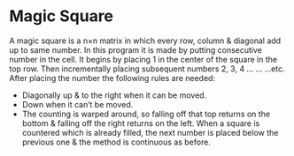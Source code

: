 # Magic Square
 A magic square is a n×n matrix in which every row, column & diagonal add up to same number. In this program it is made by putting consecutive number in the cell. It begins by placing 1 in the center of the square in the top row. Then incrementally placing subsequent numbers 2, 3, 4 ... … …etc.  After placing the number the following rules are needed:
*	Diagonally up & to the right when it can be moved.
*	Down when it can’t be moved.
*	The counting is warped around, so falling off that top returns on the bottom & falling off the right returns on the left. When a square is countered which is already filled, the next number is placed below the previous one & the method is continuous as before.
